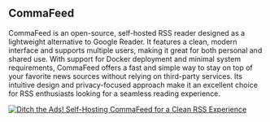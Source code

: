 ## CommaFeed

CommaFeed is an open-source, self-hosted RSS reader designed as a lightweight alternative to Google Reader. It features a clean, modern interface and supports multiple users, making it great for both personal and shared use. With support for Docker deployment and minimal system requirements, CommaFeed offers a fast and simple way to stay on top of your favorite news sources without relying on third-party services. Its intuitive design and privacy-focused approach make it an excellent choice for RSS enthusiasts looking for a seamless reading experience.

 [![Ditch the Ads! Self-Hosting CommaFeed for a Clean RSS Experience](https://img.youtube.com/vi/j6BubWguOhs/0.jpg)](https://www.youtube.com/watch?v=j6BubWguOhs)
